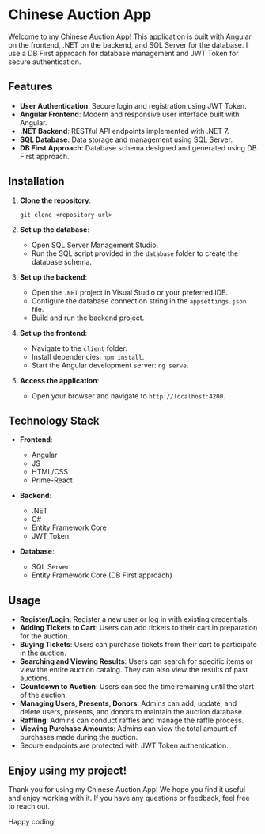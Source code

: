 
# Chinese Auction App

Welcome to my Chinese Auction App! This application is built with Angular on the frontend, .NET on the backend, and SQL Server for the database. I use a DB First approach for database management and JWT Token for secure authentication.

## Features

- **User Authentication**: Secure login and registration using JWT Token.
- **Angular Frontend**: Modern and responsive user interface built with Angular.
- **.NET Backend**: RESTful API endpoints implemented with .NET 7.
- **SQL Database**: Data storage and management using SQL Server.
- **DB First Approach**: Database schema designed and generated using DB First approach.

## Installation

1. **Clone the repository**:
   ```
   git clone <repository-url>
   ```

2. **Set up the database**:
   - Open SQL Server Management Studio.
   - Run the SQL script provided in the `database` folder to create the database schema.

3. **Set up the backend**:
   - Open the `.NET` project in Visual Studio or your preferred IDE.
   - Configure the database connection string in the `appsettings.json` file.
   - Build and run the backend project.

4. **Set up the frontend**:
   - Navigate to the `client` folder.
   - Install dependencies: `npm install`.
   - Start the Angular development server: `ng serve`.

5. **Access the application**:
   - Open your browser and navigate to `http://localhost:4200`.

## Technology Stack

- **Frontend**:
  - Angular
  - JS
  - HTML/CSS
  - Prime-React

- **Backend**:
  - .NET
  - C#
  - Entity Framework Core
  - JWT Token

- **Database**:
  - SQL Server
  - Entity Framework Core (DB First approach)

## Usage

- **Register/Login**: Register a new user or log in with existing credentials.
- **Adding Tickets to Cart**: Users can add tickets to their cart in preparation for the auction.
- **Buying Tickets**: Users can purchase tickets from their cart to participate in the auction.
- **Searching and Viewing Results**: Users can search for specific items or view the entire auction catalog. They can also view the results of past auctions.
- **Countdown to Auction**: Users can see the time remaining until the start of the auction.
- **Managing Users, Presents, Donors**: Admins can add, update, and delete users, presents, and donors to maintain the auction database.
- **Raffling**: Admins can conduct raffles and manage the raffle process.
- **Viewing Purchase Amounts**: Admins can view the total amount of purchases made during the auction.
- Secure endpoints are protected with JWT Token authentication.

## Enjoy using my project!

Thank you for using my Chinese Auction App! We hope you find it useful and enjoy working with it. If you have any questions or feedback, feel free to reach out.

Happy coding!

